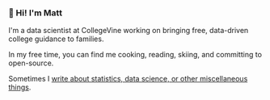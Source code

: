 ### 👋 Hi! I'm **Matt**

I'm a data scientist at CollegeVine working on bringing free, data-driven college guidance to families. 

In my free time, you can find me cooking, reading, skiing, and committing to open-source. 

Sometimes I [write about statistics, data science, or other miscellaneous things](https://matthewrkaye.com/posts.html).
